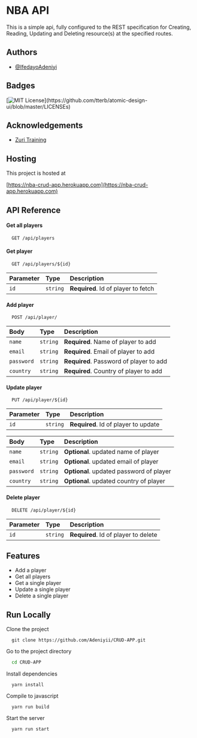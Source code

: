# NBA API

This is a simple api, fully configured to the REST specification for Creating, Reading, Updating and Deleting resource(s) at the specified routes.

## Authors

- [@IfedayoAdeniyi](https://github.com/Adeniyii)

## Badges

[![MIT License](https://img.shields.io/apm/l/atomic-design-ui.svg?)](https://github.com/tterb/atomic-design-ui/blob/master/LICENSEs)

## Acknowledgements

- [Zuri Training](https://zuri.team/)

## Hosting

This project is hosted at

[https://nba-crud-app.herokuapp.com](https://nba-crud-app.herokuapp.com)

## API Reference

#### Get all players

```http
  GET /api/players
```

#### Get player

```http
  GET /api/players/${id}
```

| Parameter | Type     | Description                         |
| :-------- | :------- | :---------------------------------- |
| `id`      | `string` | **Required**. Id of player to fetch |

#### Add player

```http
  POST /api/player/
```

| Body       | Type     | Description                             |
| :--------- | :------- | :-------------------------------------- |
| `name`     | `string` | **Required**. Name of player to add     |
| `email`    | `string` | **Required**. Email of player to add    |
| `password` | `string` | **Required**. Password of player to add |
| `country`  | `string` | **Required**. Country of player to add  |

#### Update player

```http
  PUT /api/player/${id}
```

| Parameter | Type     | Description                          |
| :-------- | :------- | :----------------------------------- |
| `id`      | `string` | **Required**. Id of player to update |

| Body       | Type     | Description                              |
| :--------- | :------- | :--------------------------------------- |
| `name`     | `string` | **Optional**. updated name of player     |
| `email`    | `string` | **Optional**. updated email of player    |
| `password` | `string` | **Optional**. updated password of player |
| `country`  | `string` | **Optional**. updated country of player  |

#### Delete player

```http
  DELETE /api/player/${id}
```

| Parameter | Type     | Description                          |
| :-------- | :------- | :----------------------------------- |
| `id`      | `string` | **Required**. Id of player to delete |

## Features

- Add a player
- Get all players
- Get a single player
- Update a single player
- Delete a single player

## Run Locally

Clone the project

```git
  git clone https://github.com/Adeniyii/CRUD-APP.git
```

Go to the project directory

```bash
  cd CRUD-APP
```

Install dependencies

```yarn
  yarn install
```

Compile to javascript

```yarn
  yarn run build
```

Start the server

```yarn
  yarn run start
```
